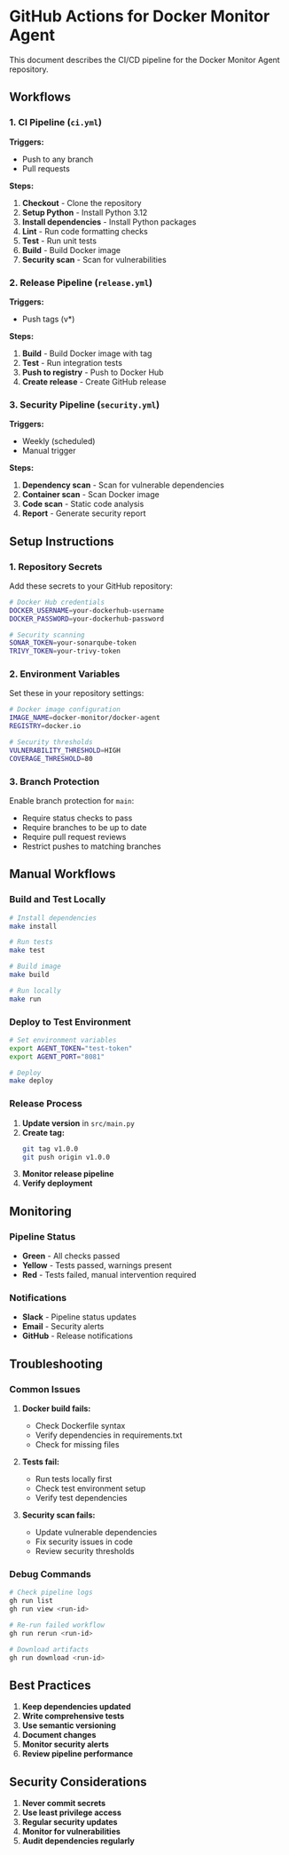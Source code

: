 # GitHub Actions for Docker Monitor Agent

This document describes the CI/CD pipeline for the Docker Monitor Agent repository.

## Workflows

### 1. CI Pipeline (`ci.yml`)

**Triggers:**
- Push to any branch
- Pull requests

**Steps:**
1. **Checkout** - Clone the repository
2. **Setup Python** - Install Python 3.12
3. **Install dependencies** - Install Python packages
4. **Lint** - Run code formatting checks
5. **Test** - Run unit tests
6. **Build** - Build Docker image
7. **Security scan** - Scan for vulnerabilities

### 2. Release Pipeline (`release.yml`)

**Triggers:**
- Push tags (v*)

**Steps:**
1. **Build** - Build Docker image with tag
2. **Test** - Run integration tests
3. **Push to registry** - Push to Docker Hub
4. **Create release** - Create GitHub release

### 3. Security Pipeline (`security.yml`)

**Triggers:**
- Weekly (scheduled)
- Manual trigger

**Steps:**
1. **Dependency scan** - Scan for vulnerable dependencies
2. **Container scan** - Scan Docker image
3. **Code scan** - Static code analysis
4. **Report** - Generate security report

## Setup Instructions

### 1. Repository Secrets

Add these secrets to your GitHub repository:

```bash
# Docker Hub credentials
DOCKER_USERNAME=your-dockerhub-username
DOCKER_PASSWORD=your-dockerhub-password

# Security scanning
SONAR_TOKEN=your-sonarqube-token
TRIVY_TOKEN=your-trivy-token
```

### 2. Environment Variables

Set these in your repository settings:

```bash
# Docker image configuration
IMAGE_NAME=docker-monitor/docker-agent
REGISTRY=docker.io

# Security thresholds
VULNERABILITY_THRESHOLD=HIGH
COVERAGE_THRESHOLD=80
```

### 3. Branch Protection

Enable branch protection for `main`:
- Require status checks to pass
- Require branches to be up to date
- Require pull request reviews
- Restrict pushes to matching branches

## Manual Workflows

### Build and Test Locally

```bash
# Install dependencies
make install

# Run tests
make test

# Build image
make build

# Run locally
make run
```

### Deploy to Test Environment

```bash
# Set environment variables
export AGENT_TOKEN="test-token"
export AGENT_PORT="8081"

# Deploy
make deploy
```

### Release Process

1. **Update version** in `src/main.py`
2. **Create tag:**
   ```bash
   git tag v1.0.0
   git push origin v1.0.0
   ```
3. **Monitor release pipeline**
4. **Verify deployment**

## Monitoring

### Pipeline Status

- **Green** - All checks passed
- **Yellow** - Tests passed, warnings present
- **Red** - Tests failed, manual intervention required

### Notifications

- **Slack** - Pipeline status updates
- **Email** - Security alerts
- **GitHub** - Release notifications

## Troubleshooting

### Common Issues

1. **Docker build fails:**
   - Check Dockerfile syntax
   - Verify dependencies in requirements.txt
   - Check for missing files

2. **Tests fail:**
   - Run tests locally first
   - Check test environment setup
   - Verify test dependencies

3. **Security scan fails:**
   - Update vulnerable dependencies
   - Fix security issues in code
   - Review security thresholds

### Debug Commands

```bash
# Check pipeline logs
gh run list
gh run view <run-id>

# Re-run failed workflow
gh run rerun <run-id>

# Download artifacts
gh run download <run-id>
```

## Best Practices

1. **Keep dependencies updated**
2. **Write comprehensive tests**
3. **Use semantic versioning**
4. **Document changes**
5. **Monitor security alerts**
6. **Review pipeline performance**

## Security Considerations

1. **Never commit secrets**
2. **Use least privilege access**
3. **Regular security updates**
4. **Monitor for vulnerabilities**
5. **Audit dependencies regularly** 